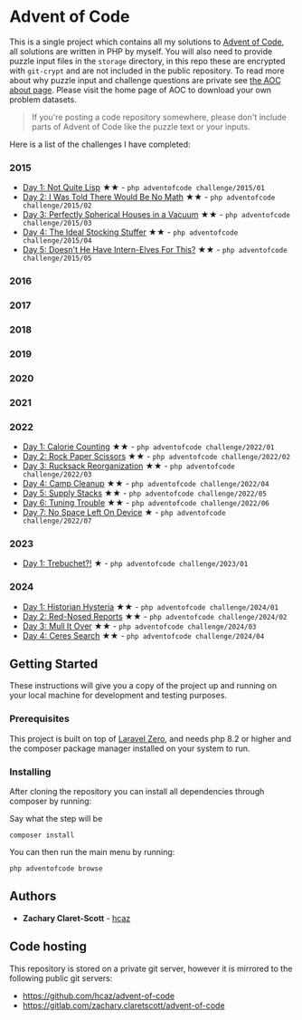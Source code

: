 # Advent of Code

This is a single project which contains all my solutions to [Advent of Code](https://adventofcode.com/), all solutions are written in PHP by myself. You will also need to provide puzzle input files in the `storage` directory, in this repo these are encrypted with `git-crypt` and are not included in the public repository. To read more about why puzzle input and challenge questions are private see [the AOC about page](https://adventofcode.com/about). Please visit the home page of AOC to download your own problem datasets.
>If you're posting a code repository somewhere, please don't include parts of Advent of Code like the puzzle text or your inputs.

Here is a list of the challenges I have completed:

### 2015
- [Day 1: Not Quite Lisp](https://adventofcode.com/2015/day/1) ★★ - `php adventofcode challenge/2015/01`
- [Day 2: I Was Told There Would Be No Math](https://adventofcode.com/2015/day/2) ★★ - `php adventofcode challenge/2015/02`
- [Day 3: Perfectly Spherical Houses in a Vacuum](https://adventofcode.com/2015/day/3) ★★ - `php adventofcode challenge/2015/03`
- [Day 4: The Ideal Stocking Stuffer](https://adventofcode.com/2015/day/4) ★★ - `php adventofcode challenge/2015/04`
- [Day 5: Doesn't He Have Intern-Elves For This?](https://adventofcode.com/2015/day/5) ★★ - `php adventofcode challenge/2015/05`

### 2016

### 2017

### 2018

### 2019

### 2020

### 2021

### 2022
- [Day 1: Calorie Counting](https://adventofcode.com/2022/day/1) ★★ - `php adventofcode challenge/2022/01`
- [Day 2: Rock Paper Scissors](https://adventofcode.com/2022/day/2) ★★ - `php adventofcode challenge/2022/02`
- [Day 3: Rucksack Reorganization](https://adventofcode.com/2022/day/3) ★★ - `php adventofcode challenge/2022/03`
- [Day 4: Camp Cleanup](https://adventofcode.com/2022/day/4) ★★ - `php adventofcode challenge/2022/04`
- [Day 5: Supply Stacks](https://adventofcode.com/2022/day/5) ★★ - `php adventofcode challenge/2022/05`
- [Day 6: Tuning Trouble](https://adventofcode.com/2022/day/6) ★★ - `php adventofcode challenge/2022/06`
- [Day 7: No Space Left On Device](https://adventofcode.com/2022/day/7) ★ - `php adventofcode challenge/2022/07`

### 2023
- [Day 1: Trebuchet?!](https://adventofcode.com/2023/day/1) ★ - `php adventofcode challenge/2023/01`

### 2024
- [Day 1: Historian Hysteria](https://adventofcode.com/2024/day/1) ★★ - `php adventofcode challenge/2024/01`
- [Day 2: Red-Nosed Reports](https://adventofcode.com/2024/day/2) ★★ - `php adventofcode challenge/2024/02`
- [Day 3: Mull It Over](https://adventofcode.com/2024/day/3) ★★ - `php adventofcode challenge/2024/03`
- [Day 4: Ceres Search](https://adventofcode.com/2024/day/4) ★★ - `php adventofcode challenge/2024/04`

## Getting Started

These instructions will give you a copy of the project up and running on
your local machine for development and testing purposes.

### Prerequisites

This project is built on top of [Laravel Zero](https://github.com/laravel-zero/laravel-zero), and needs php 8.2 or higher and the composer package manager installed on your system to run.

### Installing

After cloning the repository you can install all dependencies through composer by running:

Say what the step will be

    composer install

You can then run the main menu by running:

    php adventofcode browse

## Authors

- **Zachary Claret-Scott** -
  [hcaz](https://hcaz.io)

## Code hosting

This repository is stored on a private git server, however it is mirrored to the following public git servers:
- https://github.com/hcaz/advent-of-code
- https://gitlab.com/zachary.claretscott/advent-of-code
